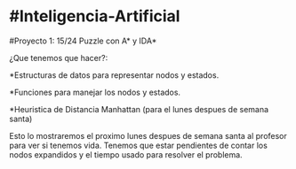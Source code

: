 #Inteligencia-Artificial
=======================

#Proyecto 1: 15/24 Puzzle con A* y IDA*

¿Que tenemos que hacer?:

*Estructuras de datos para representar nodos y estados.

*Funciones para manejar los nodos y estados.

*Heuristica de Distancia Manhattan (para el lunes despues de semana santa)

Esto lo mostraremos el proximo lunes despues de semana santa al profesor para ver si tenemos vida.
Tenemos que estar pendientes de contar los nodos expandidos y el tiempo usado para resolver el problema.
